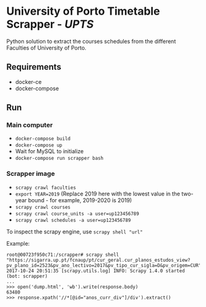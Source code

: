 # University of Porto Timetable Scrapper - *UPTS*
Python solution to extract the courses schedules from the different Faculties of University of Porto.

## Requirements
- docker-ce
- docker-compose

## Run
### Main computer
- `docker-compose build`
- `docker-compose up`
- Wait for MySQL to initialize
- `docker-compose run scrapper bash`
### Scrapper image
- `scrapy crawl faculties`
- `export YEAR=2019` (Replace 2019 here with the lowest value in the two-year bound - for example, 2019-2020 is 2019)
- `scrapy crawl courses`
- `scrapy crawl course_units -a user=up123456789`
- `scrapy crawl schedules -a user=up123456789`

To inspect the scrapy engine, use `scrapy shell "url"`

Example:
```
root@00723f950c71:/scrapper# scrapy shell "https://sigarra.up.pt/fcnaup/pt/cur_geral.cur_planos_estudos_view?pv_plano_id=2523&pv_ano_lectivo=2017&pv_tipo_cur_sigla=D&pv_origem=CUR"
2017-10-24 20:51:35 [scrapy.utils.log] INFO: Scrapy 1.4.0 started (bot: scrapper)
...
>>> open('dump.html', 'wb').write(response.body)
63480
>>> response.xpath('//*[@id="anos_curr_div"]/div').extract()
```
